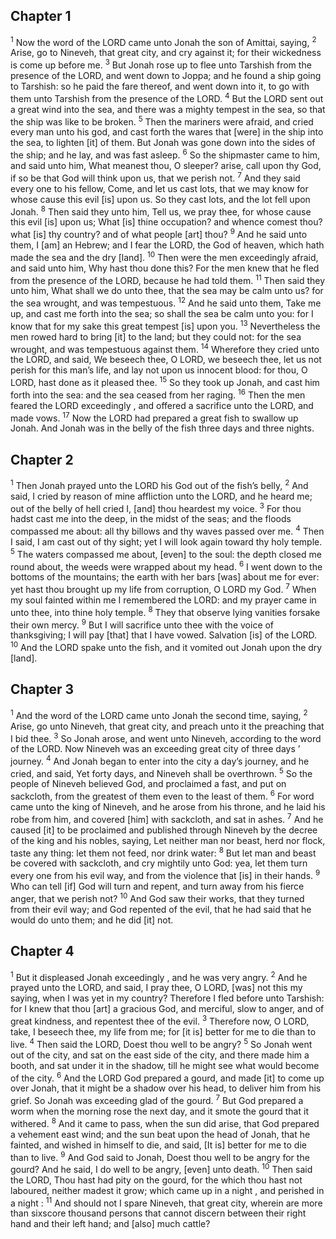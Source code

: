 ## Chapter 1

<sup>1</sup> Now the word of the LORD came unto Jonah the son of Amittai, saying,
<sup>2</sup> Arise, go to Nineveh, that great city, and cry against it; for their wickedness is come up before me.
<sup>3</sup> But Jonah rose up to flee unto Tarshish from the presence of the LORD, and went down to Joppa; and he found a ship going to Tarshish: so he paid the fare thereof, and went down into it, to go with them unto Tarshish from the presence of the LORD.
<sup>4</sup> But the LORD sent out a great wind into the sea, and there was a mighty tempest in the sea, so that the ship was like to be broken.
<sup>5</sup> Then the mariners were afraid, and cried every man unto his god, and cast forth the wares that [were] in the ship into the sea, to lighten [it] of them. But Jonah was gone down into the sides of the ship; and he lay, and was fast asleep.
<sup>6</sup> So the shipmaster came to him, and said unto him, What meanest thou, O sleeper? arise, call upon thy God, if so be that God will think upon us, that we perish not.
<sup>7</sup> And they said every one to his fellow, Come, and let us cast lots, that we may know for whose cause this evil [is] upon us. So they cast lots, and the lot fell upon Jonah.
<sup>8</sup> Then said they unto him, Tell us, we pray thee, for whose cause this evil [is] upon us; What [is] thine occupation? and whence comest thou? what [is] thy country? and of what people [art] thou?
<sup>9</sup> And he said unto them, I [am] an Hebrew; and I fear the LORD, the God of heaven, which hath made the sea and the dry [land].
<sup>10</sup> Then were the men exceedingly afraid, and said unto him, Why hast thou done this? For the men knew that he fled from the presence of the LORD, because he had told them.
<sup>11</sup> Then said they unto him, What shall we do unto thee, that the sea may be calm unto us? for the sea wrought, and was tempestuous.
<sup>12</sup> And he said unto them, Take me up, and cast me forth into the sea; so shall the sea be calm unto you: for I know that for my sake this great tempest [is] upon you.
<sup>13</sup> Nevertheless the men rowed hard to bring [it] to the land; but they could not: for the sea wrought, and was tempestuous against them.
<sup>14</sup> Wherefore they cried unto the LORD, and said, We beseech thee, O LORD, we beseech thee, let us not perish for this man’s life, and lay not upon us innocent blood: for thou, O LORD, hast done as it pleased thee.
<sup>15</sup> So they took up Jonah, and cast him forth into the sea: and the sea ceased from her raging.
<sup>16</sup> Then the men feared the LORD exceedingly , and offered a sacrifice unto the LORD, and made vows.
<sup>17</sup> Now the LORD had prepared a great fish to swallow up Jonah. And Jonah was in the belly of the fish three days and three nights.
## Chapter 2

<sup>1</sup> Then Jonah prayed unto the LORD his God out of the fish’s belly,
<sup>2</sup> And said, I cried by reason of mine affliction unto the LORD, and he heard me; out of the belly of hell cried I, [and] thou heardest my voice.
<sup>3</sup> For thou hadst cast me into the deep, in the midst of the seas; and the floods compassed me about: all thy billows and thy waves passed over me.
<sup>4</sup> Then I said, I am cast out of thy sight; yet I will look again toward thy holy temple.
<sup>5</sup> The waters compassed me about, [even] to the soul: the depth closed me round about, the weeds were wrapped about my head.
<sup>6</sup> I went down to the bottoms of the mountains; the earth with her bars [was] about me for ever: yet hast thou brought up my life from corruption, O LORD my God.
<sup>7</sup> When my soul fainted within me I remembered the LORD: and my prayer came in unto thee, into thine holy temple.
<sup>8</sup> They that observe lying vanities forsake their own mercy.
<sup>9</sup> But I will sacrifice unto thee with the voice of thanksgiving; I will pay [that] that I have vowed. Salvation [is] of the LORD.
<sup>10</sup> And the LORD spake unto the fish, and it vomited out Jonah upon the dry [land].
## Chapter 3

<sup>1</sup> And the word of the LORD came unto Jonah the second time, saying,
<sup>2</sup> Arise, go unto Nineveh, that great city, and preach unto it the preaching that I bid thee.
<sup>3</sup> So Jonah arose, and went unto Nineveh, according to the word of the LORD. Now Nineveh was an exceeding great city of three days ’ journey.
<sup>4</sup> And Jonah began to enter into the city a day’s journey, and he cried, and said, Yet forty days, and Nineveh shall be overthrown.
<sup>5</sup> So the people of Nineveh believed God, and proclaimed a fast, and put on sackcloth, from the greatest of them even to the least of them.
<sup>6</sup> For word came unto the king of Nineveh, and he arose from his throne, and he laid his robe from him, and covered [him] with sackcloth, and sat in ashes.
<sup>7</sup> And he caused [it] to be proclaimed and published through Nineveh by the decree of the king and his nobles, saying, Let neither man nor beast, herd nor flock, taste any thing: let them not feed, nor drink water:
<sup>8</sup> But let man and beast be covered with sackcloth, and cry mightily unto God: yea, let them turn every one from his evil way, and from the violence that [is] in their hands.
<sup>9</sup> Who can tell [if] God will turn and repent, and turn away from his fierce anger, that we perish not?
<sup>10</sup> And God saw their works, that they turned from their evil way; and God repented of the evil, that he had said that he would do unto them; and he did [it] not.
## Chapter 4

<sup>1</sup> But it displeased Jonah exceedingly , and he was very angry.
<sup>2</sup> And he prayed unto the LORD, and said, I pray thee, O LORD, [was] not this my saying, when I was yet in my country? Therefore I fled before unto Tarshish: for I knew that thou [art] a gracious God, and merciful, slow to anger, and of great kindness, and repentest thee of the evil.
<sup>3</sup> Therefore now, O LORD, take, I beseech thee, my life from me; for [it is] better for me to die than to live.
<sup>4</sup> Then said the LORD, Doest thou well to be angry?
<sup>5</sup> So Jonah went out of the city, and sat on the east side of the city, and there made him a booth, and sat under it in the shadow, till he might see what would become of the city.
<sup>6</sup> And the LORD God prepared a gourd, and made [it] to come up over Jonah, that it might be a shadow over his head, to deliver him from his grief. So Jonah was exceeding glad of the gourd.
<sup>7</sup> But God prepared a worm when the morning rose the next day, and it smote the gourd that it withered.
<sup>8</sup> And it came to pass, when the sun did arise, that God prepared a vehement east wind; and the sun beat upon the head of Jonah, that he fainted, and wished in himself to die, and said, [It is] better for me to die than to live.
<sup>9</sup> And God said to Jonah, Doest thou well to be angry for the gourd? And he said, I do well to be angry, [even] unto death.
<sup>10</sup> Then said the LORD, Thou hast had pity on the gourd, for the which thou hast not laboured, neither madest it grow; which came up in a night , and perished in a night :
<sup>11</sup> And should not I spare Nineveh, that great city, wherein are more than sixscore thousand persons that cannot discern between their right hand and their left hand; and [also] much cattle?